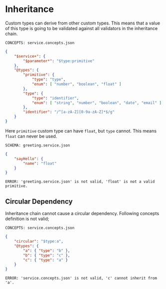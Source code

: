 # Inheritance

Custom types can derive from other custom types. This means that a value of this
type is going to be validated against all validators in the inheritance chain.

`CONCEPTS: service.concepts.json`

```json
{
    "$service+": {
        "$parameter*": "$type:primitive"
    },
    "@types": {
        "primitive": {
            "type": "type",
            "enum": [ "number", "boolean", "float" ]
        },
        "type": {
            "type": "identifier",
            "enum": [ "string", "number", "boolean", "date", "email" ]
        },
        "identifier": "/^[a-zA-Z][0-9a-zA-Z]*$/g"
    }
}
```

Here `primitive` custom type can have `float`, but `type` cannot. This means
`float` can never be used.

`SCHEMA: greeting.service.json`

```json
{
    "sayHello": {
        "name": "float"
    }
}
```

`ERROR: 'greeting.service.json' is not valid, 'float' is not a valid primitive.`

## Circular Dependency

Inheritance chain cannot cause a circular dependency. Following concepts
definition is not valid;

`CONCEPTS: service.concepts.json`

```json
{
    "circular": "$type:a",
    "@types": {
        "a": { "type": "b" },
        "b": { "type": "c" },
        "c": { "type": "a" }
    }
}
```

`ERROR: 'service.concepts.json' is not valid, 'c' cannot inherit from`
`'a'.`
